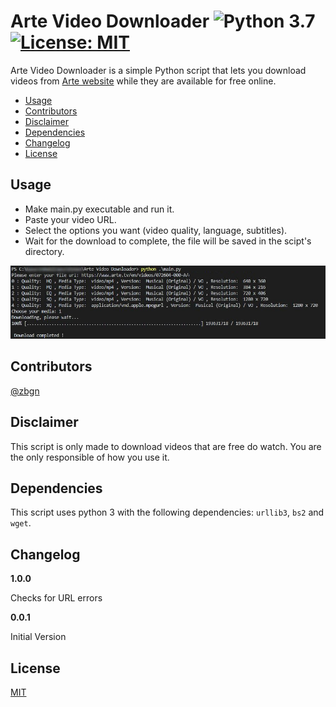 # Arte Video Downloader ![Python 3.7](https://img.shields.io/badge/python-3.7-blue.svg) [![License: MIT](https://img.shields.io/badge/License-MIT-yellow.svg)](/LICENSE.md) 

Arte Video Downloader is a simple Python script that lets you download videos from [Arte website](https://www.arte.tv/) while they are available for free online.

* [Usage](#usage)
* [Contributors](#contributors)
* [Disclaimer](#disclaimer)
* [Dependencies](#dependencies)
* [Changelog](#changelog)
* [License](#license)


## Usage

- Make main.py executable and run it.
- Paste your video URL.
- Select the options you want (video quality, language, subtitles).
- Wait for the download to complete, the file will be saved in the scipt's directory. 

![Screenshot](screenshot.png)

## Contributors

[@zbgn](https://github.com/zbgn)

## Disclaimer

This script is only made to download videos that are free do watch. You are the only responsible of how you use it.

## Dependencies

This script uses python 3 with the following dependencies: `urllib3`, `bs2` and `wget`.   

## Changelog

**1.0.0**

Checks for URL errors

**0.0.1**

Initial Version

## License
[MIT](LICENSE.md "MIT")